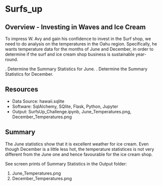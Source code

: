 # Surfs_up

## Overview - Investing in Waves and Ice Cream


To impress W. Avy and gain his confidence to invest in the Surf shop, we need to do analysis on the temperatures in the Oahu region. Specifically, he wants temperature data for the months of June and December, in order to determine if the surf and ice cream shop business is sustainable year-round.

. Determine the Summary Statistics for June.
. Determine the Summary Statistics for December.



## Resources
- Data Source: hawaii.sqlite
- Software: SqlAlchemy, SQlite, Flask, Python, Jupyter 
- Output: SurfsUp_Challenge.ipynb, June_Temperatures.png, December_Temperatures.png



## Summary

The June statistics show that it is excellent weather for ice cream.
Even though December is a little less hot, the temperature statistices is not very different from the June one and hence favourable for the ice cream shop.

See screen prints of Summary Statistics in the Output folder:

1. June_Temperatures.png
2. December_Temperatures.png
